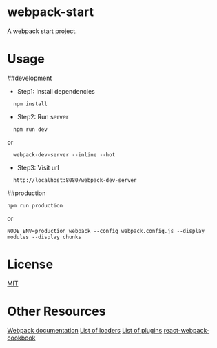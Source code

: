 # webpack-start
A webpack start project.

# Usage
##development
* Step1: Install dependencies
```shell
  npm install
```

  * Step2: Run server
```shell
  npm run dev
```
  or
```shell
  webpack-dev-server --inline --hot
```

  * Step3: Visit url
```shell
  http://localhost:8080/webpack-dev-server
```

##production
```shell
npm run production
```
or
``` shell
NODE_ENV=production webpack --config webpack.config.js --display modules --display chunks
```

# License

[MIT](http://www.opensource.org/licenses/mit-license.php)

# Other Resources
[Webpack documentation](http://webpack.github.io/docs/)
[List of loaders](http://webpack.github.io/docs/list-of-loaders.html)
[List of plugins](http://webpack.github.io/docs/list-of-plugins.html)
[react-webpack-cookbook](christianalfoni.github.io/react-webpack-cookbook/)